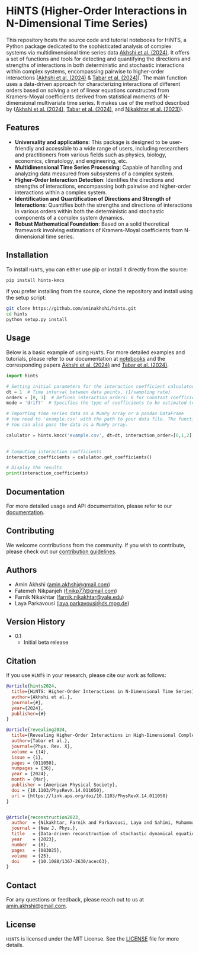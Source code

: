 # HiNTS (Higher-Order Interactions in N-Dimensional Time Series)

This repository hosts the source code and tutorial notebooks for HiNTS, a Python package dedicated to the sophisticated analysis of complex systems via multidimensional time series data [Akhshi et al. (2024)](#). It offers a set of functions and tools for detecting and quantifying the directions and strengths of interactions in both deterministic and stochastic interactions within complex systems, encompassing pairwise to higher-order interactions \([Akhshi et al. (2024)](#) & [Tabar et al. (2024)](https://journals.aps.org/prx/abstract/10.1103/PhysRevX.14.011050)\).  The main function uses a data-driven approach for characterizing interactions of different orders based on solving a set of linear equations constructed from Kramers-Moyal coefficients derived from statistical moments of N-dimensional multivariate time series. It makes use of the method described by \([Akhshi et al. (2024)](#), [Tabar et al. (2024)](https://journals.aps.org/prx/abstract/10.1103/PhysRevX.14.011050), and [Nikakhtar et al. (2023)](https://iopscience.iop.org/article/10.1088/1367-2630/acec63/meta)\).

## Features

- **Universality and applications**: This package is designed to be user-friendly and accessible to a wide range of users, including researchers and practitioners from various fields such as physics, biology, economics, climatology, and engineering, etc.
- **Multidimensional Time Series Processing**: Capable of handling and analyzing data measured from subsystems of a complex system.
- **Higher-Order Interaction Detection**: Identifies the directions and strengths of interactions, encompassing both pairwise and higher-order interactions within a complex system.
- **Identification and Quantification of Directions and Strength of Interactions**: Quantifies both the strengths and directions of interactions in various orders within both the deterministic and stochastic components of a complex system dynamics.
- **Robust Mathematical Foundation**: Based on a solid theoretical framework involving estimations of Kramers-Moyal coefficients from N-dimensional time series.

## Installation

To install `HiNTS`, you can either use pip or install it directly from the source:

```bash
pip install hints-kmcs
```

If you prefer installing from the source, clone the repository and install using the setup script:

```bash
git clone https://github.com/aminakhshi/hints.git
cd hints
python setup.py install
```

## Usage

Below is a basic example of using `HiNTS`. For more detailed examples and tutorials, please refer to our documentation at [notebooks](/examples) and the corresponding papers [Akhshi et al. (2024)](#) and [Tabar et al. (2024)](https://journals.aps.org/prx/abstract/10.1103/PhysRevX.14.011050).

```python
import hints

# Setting initial parameters for the interaction coefficient calculator
dt = 1  # Time interval between data points, (1/sampling rate)
orders = [0, 1]  # Defines interaction orders: 0 for constant coefficients (alpha), 1 for pairwise interactions, etc.
mode = 'drift'  # Specifies the type of coefficients to be estimated (choices: 'drift', 'diffusion')

# Importing time series data as a NumPy array or a pandas DataFrame
# You need to 'example.csv' with the path to your data file. The function will automatically detect the format.
# You can also pass the data as a NumPy array.

calulator = hints.kmcc('example.csv', dt=dt, interaction_order=[0,1,2], estimation_mode='drift')

   
# Computing interaction coefficients
interaction_coefficients = calulator.get_coefficients()

# Display the results
print(interaction_coefficients)
```

## Documentation

For more detailed usage and API documentation, please refer to our [documentation](https://hints.readthedocs.io/en/latest/index.html).

## Contributing

We welcome contributions from the community. If you wish to contribute, please check out our [contribution guidelines](#).

## Authors

* Amin Akhshi (amin.akhshi@gmail.com)
* Fatemeh Nikpanjeh (f.nikp77@gmail.com)
* Farnik Nikakhtar (farnik.nikakhtar@yale.edu)
* Laya Parkavousi (laya.parkavousi@ds.mpg.de)
  
## Version History

* 0.1
    * Initial beta release

## Citation

If you use `HiNTS` in your research, please cite our work as follows:

```bibtex
@article{hints2024,
  title={HiNTS: Higher-Order Interactions in N-Dimensional Time Series},
  author={Akhshi et al.},
  journal={#},
  year={2024},
  publisher={#}
}

@article{revealing2024,
  title={Revealing Higher-Order Interactions in High-Dimensional Complex Systems: A Data-Driven Approach},
  author={Tabar et al.},
  journal={Phys. Rev. X},
  volume = {14},
  issue = {1},
  pages = {011050},
  numpages = {36},
  year = {2024},
  month = {Mar},
  publisher = {American Physical Society},
  doi = {10.1103/PhysRevX.14.011050},
  url = {https://link.aps.org/doi/10.1103/PhysRevX.14.011050}
}


@Article{reconstruction2023,
  author  = {Nikakhtar, Farnik and Parkavousi, Laya and Sahimi, Muhammad and Tabar, M Reza Rahimi and Feudel, Ulrike and Lehnertz, Klaus},
  journal = {New J. Phys.},
  title   = {Data-driven reconstruction of stochastic dynamical equations based on statistical moments},
  year    = {2023},
  number  = {8},
  pages   = {083025},
  volume  = {25},
  doi     = {10.1088/1367-2630/acec63},
}

```

## Contact

For any questions or feedback, please reach out to us at [amin.akhshi@gmail.com](mailto:amin.akhshi@gmail.com).

## License

`HiNTS` is licensed under the MIT License. See the [LICENSE](LICENSE) file for more details.
